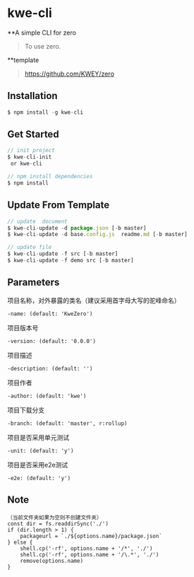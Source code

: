 # kwe-cli

**A simple CLI for zero

> To use zero.

**template

> https://github.com/KWEY/zero
## Installation
``` js
$ npm install -g kwe-cli
```

## Get Started
``` js
// init project
$ kwe-cli-init
 or kwe-cli

// npm install dependencies
$ npm install
```

## Update From Template
``` js
// update  document
$ kwe-cli-update -d package.json [-b master]
$ kwe-cli-update -d base.config.js  readme.md [-b master]
```
``` js
// update file
$ kwe-cli-update -f src [-b master]
$ kwe-cli-update -f demo src [-b master]
```

## Parameters
项目名称，对外暴露的类名（建议采用首字母大写的驼峰命名）
```
-name: (default: 'KweZero') 
```
项目版本号
```
-version: (default: '0.0.0') 
```
项目描述
```
-description: (default: '') 
```
项目作者
```
-author: (default: 'kwe') 
```
项目下载分支
```
-branch: (default: 'master', r:rollup) 
```
项目是否采用单元测试
```
-unit: (default: 'y') 
```
项目是否采用e2e测试
```
-e2e: (default: 'y') 
```

## Note
```
（当前文件夹如果为空则不创建文件夹）
const dir = fs.readdirSync('./')
if (dir.length > 1) {
    packageurl = `./${options.name}/package.json`
} else {
    shell.cp('-rf', options.name + '/*', './')
    shell.cp('-rf', options.name + '/\.*', './')
    remove(options.name)
}
```

